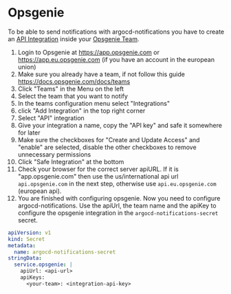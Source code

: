 # Opsgenie

To be able to send notifications with argocd-notifications you have to create an [API Integration](https://docs.opsgenie.com/docs/integrations-overview) inside your [Opsgenie Team](https://docs.opsgenie.com/docs/teams).

1. Login to Opsgenie at https://app.opsgenie.com or https://app.eu.opsgenie.com (if you have an account in the european union)
2. Make sure you already have a team, if not follow this guide https://docs.opsgenie.com/docs/teams
3. Click "Teams" in the Menu on the left
4. Select the team that you want to notify
5. In the teams configuration menu select "Integrations"
6. click "Add Integration" in the top right corner
7. Select "API" integration
8. Give your integration a name, copy the "API key" and safe it somewhere for later
9. Make sure the checkboxes for "Create and Update Access" and "enable" are selected, disable the other checkboxes to remove unnecessary permissions
10. Click "Safe Integration" at the bottom
11. Check your browser for the correct server apiURL. If it is "app.opsgenie.com" then use the us/international api url `api.opsgenie.com` in the next step, otherwise use `api.eu.opsgenie.com` (european api). 
12. You are finished with configuring opsgenie. Now you need to configure argocd-notifications. Use the apiUrl, the team name and the apiKey to configure the opsgenie integration in the `argocd-notifications-secret` secret. 
```yaml
apiVersion: v1
kind: Secret
metadata:
  name: argocd-notifications-secret
stringData:
  service.opsgenie: |
    apiUrl: <api-url>
    apiKeys:
      <your-team>: <integration-api-key>
```